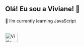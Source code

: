## Olá! Eu sou a Viviane! 👋

🌱 I’m currently learning JavaScript

<div style="display: inline_block"><br>
  <img align="center" alt="Vivi-HTML" height="30" width="40 src="https://cdn.jsdelivr.net/gh/devicons/devicon/icons/html5/html5-plain-wordmark.svg" />
          
          
          
          
</div>
